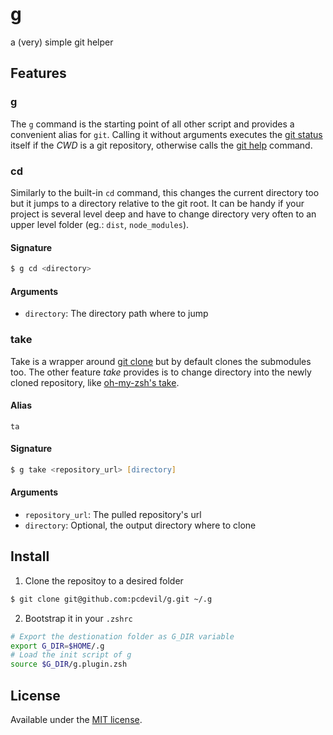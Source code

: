 # g
a (very) simple git helper

## Features

### g
The `g` command is the starting point of all other script and provides a
 convenient alias for `git`.
Calling it without arguments executes the [git status] itself if the _CWD_ is a
 git repository, otherwise calls the [git help] command.

### cd
Similarly to the built-in `cd` command, this changes the current directory too
 but it jumps to a directory relative to the git root. It can be handy if your
 project is several level deep and have to change directory very often to an
 upper level folder (eg.: `dist`, `node_modules`).

#### Signature
 ```zsh
 $ g cd <directory>
 ```

#### Arguments
- `directory`: The directory path where to jump

### take
Take is a wrapper around [git clone] but by default clones the submodules too.
 The other feature _take_ provides is to change directory into the newly cloned
 repository, like [oh-my-zsh's take].

#### Alias
`ta`

#### Signature
```zsh
$ g take <repository_url> [directory]
```

#### Arguments
- `repository_url`: The pulled repository's url
- `directory`: Optional, the output directory where to clone

## Install

1. Clone the repositoy to a desired folder
```zsh
$ git clone git@github.com:pcdevil/g.git ~/.g
```

2. Bootstrap it in your `.zshrc`
```zsh
# Export the destionation folder as G_DIR variable
export G_DIR=$HOME/.g
# Load the init script of g
source $G_DIR/g.plugin.zsh
```

## License
Available under the [MIT license](LICENSE.md).

[git clone]: https://git-scm.com/docs/git-clone
[git help]: https://git-scm.com/docs/git-help
[git status]: https://git-scm.com/docs/git-status
[oh-my-zsh's take]: https://github.com/robbyrussell/oh-my-zsh/wiki/Cheatsheet
